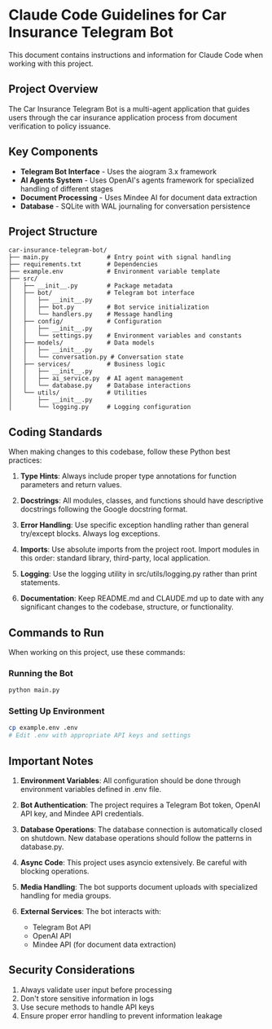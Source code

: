 # Claude Code Guidelines for Car Insurance Telegram Bot

This document contains instructions and information for Claude Code when working with this project.

## Project Overview

The Car Insurance Telegram Bot is a multi-agent application that guides users through the car insurance application process from document verification to policy issuance.

## Key Components

- **Telegram Bot Interface** - Uses the aiogram 3.x framework
- **AI Agents System** - Uses OpenAI's agents framework for specialized handling of different stages
- **Document Processing** - Uses Mindee AI for document data extraction
- **Database** - SQLite with WAL journaling for conversation persistence

## Project Structure

```
car-insurance-telegram-bot/
├── main.py                # Entry point with signal handling
├── requirements.txt       # Dependencies
├── example.env            # Environment variable template
├── src/
│   ├── __init__.py        # Package metadata
│   ├── bot/               # Telegram bot interface
│   │   ├── __init__.py
│   │   ├── bot.py         # Bot service initialization
│   │   └── handlers.py    # Message handling
│   ├── config/            # Configuration
│   │   ├── __init__.py
│   │   └── settings.py    # Environment variables and constants
│   ├── models/            # Data models
│   │   ├── __init__.py
│   │   └── conversation.py # Conversation state
│   ├── services/          # Business logic
│   │   ├── __init__.py
│   │   ├── ai_service.py  # AI agent management
│   │   └── database.py    # Database interactions
│   └── utils/             # Utilities
│       ├── __init__.py
│       └── logging.py     # Logging configuration
```

## Coding Standards

When making changes to this codebase, follow these Python best practices:

1. **Type Hints**: Always include proper type annotations for function parameters and return values.

2. **Docstrings**: All modules, classes, and functions should have descriptive docstrings following the Google docstring format.

3. **Error Handling**: Use specific exception handling rather than general try/except blocks. Always log exceptions.

4. **Imports**: Use absolute imports from the project root. Import modules in this order: standard library, third-party, local application.

5. **Logging**: Use the logging utility in src/utils/logging.py rather than print statements.

6. **Documentation**: Keep README.md and CLAUDE.md up to date with any significant changes to the codebase, structure, or functionality.

## Commands to Run

When working on this project, use these commands:

### Running the Bot

```bash
python main.py
```

### Setting Up Environment

```bash
cp example.env .env
# Edit .env with appropriate API keys and settings
```

## Important Notes

1. **Environment Variables**: All configuration should be done through environment variables defined in .env file.

2. **Bot Authentication**: The project requires a Telegram Bot token, OpenAI API key, and Mindee API credentials.

3. **Database Operations**: The database connection is automatically closed on shutdown. New database operations should follow the patterns in database.py.

4. **Async Code**: This project uses asyncio extensively. Be careful with blocking operations.

5. **Media Handling**: The bot supports document uploads with specialized handling for media groups.

6. **External Services**: The bot interacts with:
   - Telegram Bot API
   - OpenAI API
   - Mindee API (for document data extraction)

## Security Considerations

1. Always validate user input before processing
2. Don't store sensitive information in logs
3. Use secure methods to handle API keys
4. Ensure proper error handling to prevent information leakage
